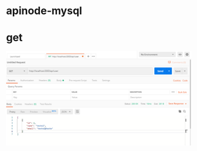 # apinode-mysql
# get
<img src="https://github.com/SabrinaRomao/apinode-mysql/blob/master/docs/getsql.PNG">
